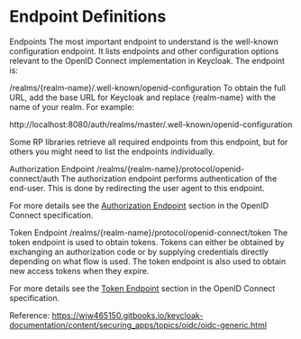 # Endpoint Definitions

Endpoints
The most important endpoint to understand is the well-known configuration endpoint. It lists endpoints and other configuration options relevant to the OpenID Connect implementation in Keycloak. The endpoint is:

/realms/{realm-name}/.well-known/openid-configuration
To obtain the full URL, add the base URL for Keycloak and replace {realm-name} with the name of your realm. For example:

http://localhost:8080/auth/realms/master/.well-known/openid-configuration

Some RP libraries retrieve all required endpoints from this endpoint, but for others you might need to list the endpoints individually.

Authorization Endpoint
/realms/{realm-name}/protocol/openid-connect/auth
The authorization endpoint performs authentication of the end-user. This is done by redirecting the user agent to this endpoint.

For more details see the [Authorization Endpoint](http://openid.net/specs/openid-connect-core-1_0.html#AuthorizationEndpoint) section in the OpenID Connect specification.

Token Endpoint
/realms/{realm-name}/protocol/openid-connect/token
The token endpoint is used to obtain tokens. Tokens can either be obtained by exchanging an authorization code or by supplying credentials directly depending on what flow is used. The token endpoint is also used to obtain new access tokens when they expire.

For more details see the [Token Endpoint](http://openid.net/specs/openid-connect-core-1_0.html#TokenEndpoint) section in the OpenID Connect specification.

Reference: https://wjw465150.gitbooks.io/keycloak-documentation/content/securing_apps/topics/oidc/oidc-generic.html